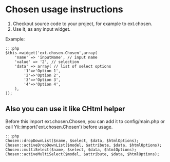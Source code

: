 Chosen usage instructions
===========================

1. Checkout source code to your project, for example to ext.chosen.
2. Use it, as any input widget.

Example:

    :::php
    $this->widget('ext.chosen.Chosen',array(
        'name' => 'inputName', // input name
        'value' => '2', // selection
        'data' => array( // list of select options
            '1'=>'Option 1',
            '2'=>'Option 2',
            '3'=>'Option 3',
            '4'=>'Option 4',
        ),
    ));

Also you can use it like CHtml helper
----------------------------------------
Before this import ext.chosen.Chosen, you can add it to config/main.php or call Yii::import('ext.chosen.Chosen') before usage.

    :::php
	Chosen::dropDownList($name, $select, $data, $htmlOptions);
    Chosen::activeDropDownList($model, $attribute, $data, $htmlOptions);
    Chosen::multiSelect($name, $select, $data, $htmlOptions);
    Chosen::activeMultiSelect($model, $attribute, $data, $htmlOptions);

